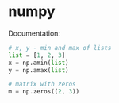 # numpy

Documentation: 

```python
# x, y - min and max of lists 
list = [1, 2, 3]
x = np.amin(list)
y = np.amax(list)
```

```python
# matrix with zeros
m = np.zeros((2, 3))
```